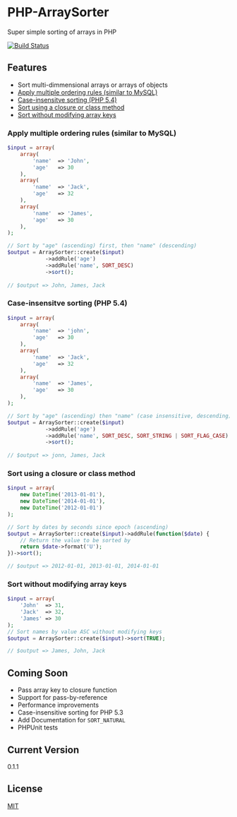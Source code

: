 PHP-ArraySorter
===============

Super simple sorting of arrays in PHP

 [![Build Status](https://secure.travis-ci.org/atkaye/PHP-ArraySorter.png)](http://travis-ci.org/atkaye/PHP-ArraySorter)

## Features
- Sort multi-dimmensional arrays or arrays of objects
- [Apply multiple ordering rules (similar to MySQL)][multiple-rules]
- [Case-insensitve sorting (PHP 5.4)][case-insensitive]
- [Sort using a closure or class method][closure]
- [Sort without modifying array keys][keep-keys]

### Apply multiple ordering rules (similar to MySQL)
```php
$input = array(
    array(
        'name'  => 'John',
        'age'   => 30
    ),
    array(
        'name'  => 'Jack',
        'age'   => 32
    ),
    array(
        'name'  => 'James',
        'age'   => 30
    ),  
);

// Sort by "age" (ascending) first, then "name" (descending)
$output = ArraySorter::create($input)
            ->addRule('age')
            ->addRule('name', SORT_DESC)
            ->sort();
            
// $output => John, James, Jack
```

### Case-insensitve sorting (PHP 5.4)
```php
$input = array(
    array(
        'name'  => 'john',
        'age'   => 30
    ),
    array(
        'name'  => 'Jack',
        'age'   => 32
    ),
    array(
        'name'  => 'James',
        'age'   => 30
    ),  
);

// Sort by "age" (ascending) then "name" (case insensitive, descending)
$output = ArraySorter::create($input)
            ->addRule('age')
            ->addRule('name', SORT_DESC, SORT_STRING | SORT_FLAG_CASE)
            ->sort();
            
// $output => jonn, James, Jack
```

### Sort using a closure or class method
```php
$input = array(
    new DateTime('2013-01-01'),
    new DateTime('2014-01-01'),
    new DateTime('2012-01-01')
);

// Sort by dates by seconds since epoch (ascending)
$output = ArraySorter::create($input)->addRule(function($date) {
    // Return the value to be sorted by
    return $date->format('U');
})->sort();

// $output => 2012-01-01, 2013-01-01, 2014-01-01
```

### Sort without modifying array keys
```php
$input = array(
    'John'  => 31,
    'Jack'  => 32,
    'James' => 30
);
// Sort names by value ASC without modifying keys
$output = ArraySorter::create($input)->sort(TRUE);

// $output => James, John, Jack
```
## Coming Soon
- Pass array key to closure function
- Support for pass-by-reference
- Performance improvements
- Case-insensitive sorting for PHP 5.3
- Add Documentation for `SORT_NATURAL`
- PHPUnit tests

## Current Version
0.1.1

## License
[MIT][license]

[multiple-rules]:#apply-multiple-ordering-rules-similar-to-mysql
[case-insensitive]:#case-insensitve-sorting-php-54
[closure]:#sort-using-a-closure-or-class-method
[keep-keys]:#sort-without-modifying-array-keys
[license]:https://github.com/atkaye/PHP-ArraySorter/blob/master/LICENSE

